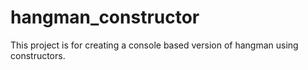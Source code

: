 # hangman_constructor
This project is for creating a console based version of hangman using constructors.
